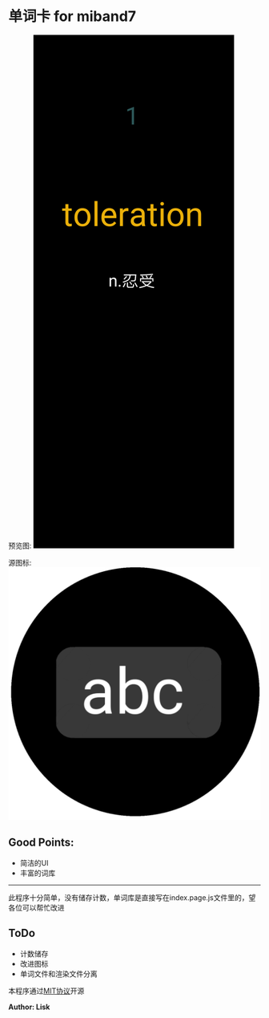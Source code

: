 # 单词卡 for miband7

预览图:
![预览图](preview.png)

源图标:
![图标](src.png)

## Good Points:
- 简洁的UI
- 丰富的词库

---

此程序十分简单，没有储存计数，单词库是直接写在index.page.js文件里的，望各位可以帮忙改进

## ToDo
- 计数储存
- 改进图标
- 单词文件和渲染文件分离

本程序通过[MIT协议](https://github.com/Lisk809/word-card/blob/main/LICENSE)开源

**Author: Lisk**